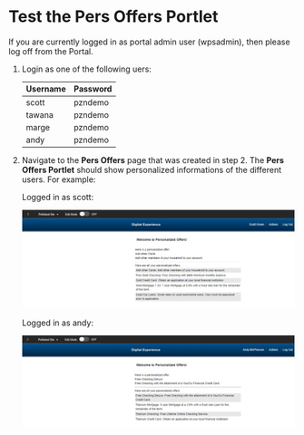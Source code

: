 # Test the Pers Offers Portlet

If you are currently logged in as portal admin user (wpsadmin), then please log off from the Portal.

1. Login as one of the following uers:

    |Username|Password
    |--------|--------
    |scott|pzndemo
    |tawana|pzndemo
    |marge|pzndemo
    |andy|pzndemo

2. Navigate to the **Pers Offers** page that was created in step 2. The **Pers Offers Portlet** should show personalized informations of the different users. For example:

    Logged in as scott:  

    ![Logged in as scott](./images/Pers_offers_portlet_scott_info.png)

    Logged in as andy:

    ![Logged in as scott](./images/Pers_offers_portlet_andy_info.png)
